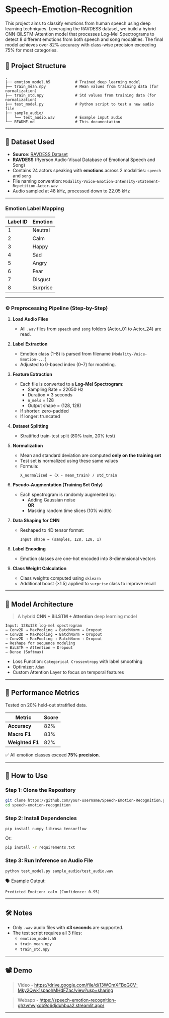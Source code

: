 # Speech-Emotion-Recognition

This project aims to classify emotions from human speech using deep learning techniques. Leveraging the RAVDESS dataset, we build a hybrid CNN-BiLSTM-Attention model that processes Log-Mel Spectrograms to detect 8 different emotions from both speech and song modalities. The final model achieves over 82% accuracy with class-wise precision exceeding 75% for most categories.

## 📁 Project Structure

```
.
├── emotion_model.h5           # Trained deep learning model
├── train_mean.npy             # Mean values from training data (for normalization)
├── train_std.npy              # Std values from training data (for normalization)
├── test_model.py              # Python script to test a new audio file
├── sample_audio/
│   └── test_audio.wav         # Example input audio
└── README.md                  # This documentation
```

---

## 📌 Dataset Used
- **Source**: [RAVDESS Dataset](https://zenodo.org/record/1188976)
- **RAVDESS** (Ryerson Audio-Visual Database of Emotional Speech and Song)
- Contains 24 actors speaking with **emotions** across 2 modalities: `speech` and `song`
- File naming convention: `Modality-Voice-Emotion-Intensity-Statement-Repetition-Actor.wav`
- Audio sampled at 48 kHz, processed down to 22.05 kHz

---

### Emotion Label Mapping

| Label ID | Emotion   |
|----------|-----------|
| 1        | Neutral   |
| 2        | Calm      |
| 3        | Happy     |
| 4        | Sad       |
| 5        | Angry     |
| 6        | Fear      |
| 7        | Disgust   |
| 8        | Surprise  |

---

### ⚙️ Preprocessing Pipeline (Step-by-Step)

1. **Load Audio Files**  
   - All `.wav` files from `speech` and `song` folders (Actor_01 to Actor_24) are read.

2. **Label Extraction**  
   - Emotion class (1–8) is parsed from filename (`Modality-Voice-Emotion-...`)
   - Adjusted to 0-based index (0–7) for modeling.

3. **Feature Extraction**  
   - Each file is converted to a **Log-Mel Spectrogram**:
     - Sampling Rate = 22050 Hz  
     - Duration = 3 seconds  
     - `n_mels` = 128  
     - Output shape = (128, 128)  
   - If shorter: zero-padded  
   - If longer: truncated

4. **Dataset Splitting**  
   - Stratified train-test split (80% train, 20% test)

5. **Normalization**  
   - Mean and standard deviation are computed **only on the training set**
   - Test set is normalized using these same values  
   - Formula:  
     ```
     X_normalized = (X - mean_train) / std_train
     ```

6. **Pseudo-Augmentation (Training Set Only)**  
   - Each spectrogram is randomly augmented by:
     - Adding Gaussian noise  
     **OR**
     - Masking random time slices (10% width)

7. **Data Shaping for CNN**  
   - Reshaped to 4D tensor format:  
     ```
     Input shape = (samples, 128, 128, 1)
     ```

8. **Label Encoding**  
   - Emotion classes are one-hot encoded into 8-dimensional vectors

9. **Class Weight Calculation**  
   - Class weights computed using `sklearn`  
   - Additional boost (×1.5) applied to `surprise` class to improve recall
     
---

## 🧠 Model Architecture

> A hybrid **CNN + BiLSTM + Attention** deep learning model

```text
Input: 128x128 log-mel spectrogram
→ Conv2D → MaxPooling → BatchNorm → Dropout
→ Conv2D → MaxPooling → BatchNorm → Dropout
→ Conv2D → MaxPooling → BatchNorm → Dropout
→ Reshape for sequence modeling
→ BiLSTM → Attention → Dropout
→ Dense (Softmax)
```

- Loss Function: `Categorical Crossentropy` with label smoothing
- Optimizer: `Adam`
- Custom Attention Layer to focus on temporal features

---

## 🎯 Performance Metrics

Tested on 20% held-out stratified data.

| Metric         | Score     |
|----------------|-----------|
| **Accuracy**   | 82%       |
| **Macro F1**   | 83%       |
| **Weighted F1**| 82%       |

✅ All emotion classes exceed **75% precision**.

---

## 🚀 How to Use

### Step 1: Clone the Repository

```bash
git clone https://github.com/your-username/Speech-Emotion-Recognition.git
cd speech-emotion-recognition
```

### Step 2: Install Dependencies

```bash
pip install numpy librosa tensorflow
```

Or:

```bash
pip install -r requirements.txt
```

### Step 3: Run Inference on Audio File

```bash
python test_model.py sample_audio/test_audio.wav
```

🗣️ Example Output:

```
Predicted Emotion: calm (Confidence: 0.95)
```

---

## 🛠️ Notes

- Only `.wav` audio files with **≤3 seconds** are supported.
- The test script requires all 3 files:
  - `emotion_model.h5`
  - `train_mean.npy`
  - `train_std.npy`

---

## 📽️ Demo

> Video - https://drive.google.com/file/d/13WOmXFBoGCV-Mky2Qwk1spaohMHdFZac/view?usp=sharing

> Webapp - https://speech-emotion-recognition-ghzvmwjxdb9o6djduhbua2.streamlit.app/
---

